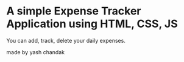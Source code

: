 # A simple Expense Tracker Application using HTML, CSS, JS

You can add, track, delete your daily expenses.

made by yash chandak
